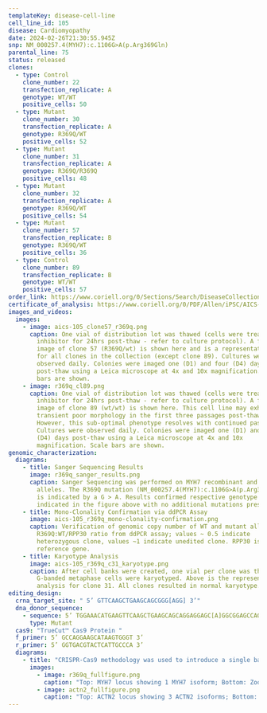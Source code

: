 ```yaml
---
templateKey: disease-cell-line
cell_line_id: 105
disease: Cardiomyopathy
date: 2024-02-26T21:30:55.945Z
snp: NM_000257.4(MYH7):c.1106G>A(p.Arg369Gln)
parental_line: 75
status: released
clones:
  - type: Control
    clone_number: 22
    transfection_replicate: A
    genotype: WT/WT
    positive_cells: 50
  - type: Mutant
    clone_number: 30
    transfection_replicate: A
    genotype: R369Q/WT
    positive_cells: 52
  - type: Mutant
    clone_number: 31
    transfection_replicate: A
    genotype: R369Q/R369Q
    positive_cells: 48
  - type: Mutant
    clone_number: 32
    transfection_replicate: A
    genotype: R369Q/WT
    positive_cells: 54
  - type: Mutant
    clone_number: 57
    transfection_replicate: B
    genotype: R369Q/WT
    positive_cells: 36
  - type: Control
    clone_number: 89
    transfection_replicate: B
    genotype: WT/WT
    positive_cells: 57
order_link: https://www.coriell.org/0/Sections/Search/DiseaseCollection_Detail.aspx?Ref=AICS-0105&Product=CiPSC&PgId=166
certificate_of_analysis: https://www.coriell.org/0/PDF/Allen/iPSC/AICS-0105_CofA.pdf
images_and_videos:
  images:
    - image: aics-105_clone57_r369q.png
      caption: One vial of distribution lot was thawed (cells were treated with ROCK
        inhibitor for 24hrs post-thaw - refer to culture protocol). A four panel
        image of clone 57 (R369Q/wt) is shown here and is a representative image
        for all clones in the collection (except clone 89). Cultures were
        observed daily. Colonies were imaged one (D1) and four (D4) days
        post-thaw using a Leica microscope at 4x and 10x magnification. Scale
        bars are shown.
    - image: r369q_cl89.png
      caption: One vial of distribution lot was thawed (cells were treated with ROCK
        inhibitor for 24hrs post-thaw - refer to culture protocol). A four panel
        image of clone 89 (wt/wt) is shown here. This cell line may exhibit
        transient poor morphology in the first three passages post-thaw.
        However, this sub-optimal phenotype resolves with continued passage.
        Cultures were observed daily. Colonies were imaged one (D1) and four
        (D4) days post-thaw using a Leica microscope at 4x and 10x
        magnification. Scale bars are shown.
genomic_characterization:
  diagrams:
    - title: Sanger Sequencing Results
      image: r369q_sanger_results.png
      caption: Sanger Sequencing was performed on MYH7 recombinant and wildtype
        alleles. The R369Q mutation (NM_000257.4(MYH7):c.1106G>A(p.Arg369Gln))
        is indicated by a G > A. Results confirmed respective genotype as
        indicated in the figure above with no additional mutations present. 
    - title: Mono-Clonality Confirmation via ddPCR Assay
      image: aics-105_r369q_mono-clonality-confirmation.png
      caption: Verification of genomic copy number of WT and mutant alleles.
        R369Q:WT/RPP30 ratio from ddPCR assay; values ~ 0.5 indicate
        heterozygous clone, values ~1 indicate unedited clone. RPP30 is known 2n
        reference gene. 
    - title: Karyotype Analysis
      image: aics-105_r369q_c31_karyotype.png
      caption: After cell banks were created, one vial per clone was thawed and 30
        G-banded metaphase cells were karyotyped. Above is the representative
        analysis for clone 31. All clones resulted in normal karyotype.
editing_design:
  crna_target_site: " 5’ GTTCAAGCTGAAGCAGCGGG[AGG] 3’"
  dna_donor_sequence:
    - sequence: 5’ TGGAAACATGAAGTTCAAGCTGAAGCAGCAGGAGGAGC[A]GGCGGAGCCAGACGGCACTG 3’
      type: Mutant
  cas9: "TrueCut™ Cas9 Protein "
  f_primer: 5’ GCCAGGAAGCATAAGTGGGT 3’
  r_primer: 5’ GGTGACGTACTCATTGCCCA 3’
  diagrams:
    - title: "CRISPR-Cas9 methodology was used to introduce a single base pair mutation to MYH7, and mEGFP at C-terminus of ACTN2 as shown below."
      images:
        - image: r369q_fullfigure.png
          caption: "Top: MYH7 locus showing 1 MYH7 isoform; Bottom: Zoom in on mutation site at isoform NM_000257.4(MYH7):c.1106G>A(p.Arg369Gln)"
        - image: actn2_fullfigure.png
          caption: "Top: ACTN2 locus showing 3 ACTN2 isoforms; Bottom: Zoom in on mEGFP insertion site at ACTN2 C-terminus"
---
```

